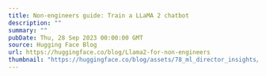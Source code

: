 ```yaml
---
title: Non-engineers guide: Train a LLaMA 2 chatbot
description: ""
summary: ""
pubDate: Thu, 28 Sep 2023 00:00:00 GMT
source: Hugging Face Blog
url: https://huggingface.co/blog/Llama2-for-non-engineers
thumbnail: "https://huggingface.co/blog/assets/78_ml_director_insights/tuto.png"
---
```


